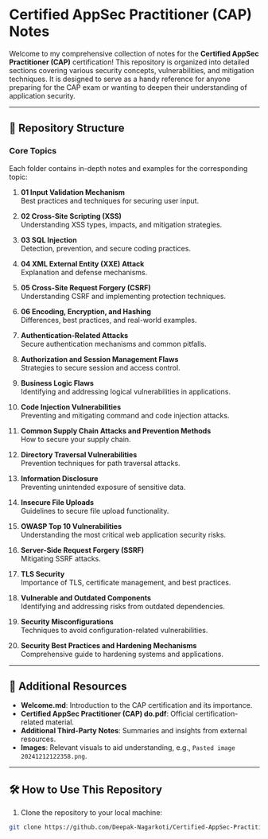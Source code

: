 # Certified AppSec Practitioner (CAP) Notes

Welcome to my comprehensive collection of notes for the **Certified AppSec Practitioner (CAP)** certification! This repository is organized into detailed sections covering various security concepts, vulnerabilities, and mitigation techniques. It is designed to serve as a handy reference for anyone preparing for the CAP exam or wanting to deepen their understanding of application security.

---

## 📁 Repository Structure

### Core Topics
Each folder contains in-depth notes and examples for the corresponding topic:

1. **01 Input Validation Mechanism**  
   Best practices and techniques for securing user input.

2. **02 Cross-Site Scripting (XSS)**  
   Understanding XSS types, impacts, and mitigation strategies.

3. **03 SQL Injection**  
   Detection, prevention, and secure coding practices.

4. **04 XML External Entity (XXE) Attack**  
   Explanation and defense mechanisms.

5. **05 Cross-Site Request Forgery (CSRF)**  
   Understanding CSRF and implementing protection techniques.

6. **06 Encoding, Encryption, and Hashing**  
   Differences, best practices, and real-world examples.

7. **Authentication-Related Attacks**  
   Secure authentication mechanisms and common pitfalls.

8. **Authorization and Session Management Flaws**  
   Strategies to secure session and access control.

9. **Business Logic Flaws**  
   Identifying and addressing logical vulnerabilities in applications.

10. **Code Injection Vulnerabilities**  
    Preventing and mitigating command and code injection attacks.

11. **Common Supply Chain Attacks and Prevention Methods**  
    How to secure your supply chain.

12. **Directory Traversal Vulnerabilities**  
    Prevention techniques for path traversal attacks.

13. **Information Disclosure**  
    Preventing unintended exposure of sensitive data.

14. **Insecure File Uploads**  
    Guidelines to secure file upload functionality.

15. **OWASP Top 10 Vulnerabilities**  
    Understanding the most critical web application security risks.

16. **Server-Side Request Forgery (SSRF)**  
    Mitigating SSRF attacks.

17. **TLS Security**  
    Importance of TLS, certificate management, and best practices.

18. **Vulnerable and Outdated Components**  
    Identifying and addressing risks from outdated dependencies.

19. **Security Misconfigurations**  
    Techniques to avoid configuration-related vulnerabilities.

20. **Security Best Practices and Hardening Mechanisms**  
    Comprehensive guide to hardening systems and applications.

---

## 📜 Additional Resources
- **Welcome.md**: Introduction to the CAP certification and its importance.
- **Certified AppSec Practitioner (CAP) do.pdf**: Official certification-related material.
- **Additional Third-Party Notes**: Summaries and insights from external resources.
- **Images**: Relevant visuals to aid understanding, e.g., `Pasted image 20241212122358.png`.

---

## 🛠️ How to Use This Repository

1. Clone the repository to your local machine:  

```bash
git clone https://github.com/Deepak-Nagarkoti/Certified-AppSec-Practitioner-CAP.git
```
